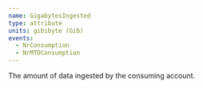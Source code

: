 ```yaml
---
name: GigabytesIngested
type: attribute
units: gibibyte (Gib)
events:
  - NrConsumption
  - NrMTDConsumption
---
```


The amount of data ingested by the consuming account.